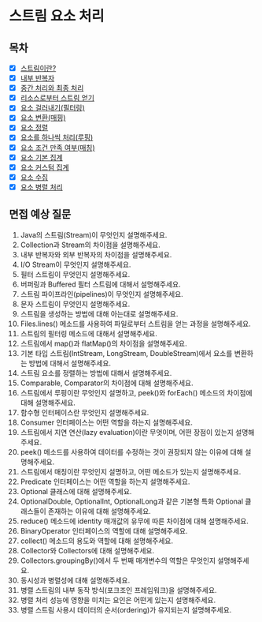# 스트림 요소 처리

## 목차

- [x] [스트림이란?](https://github.com/2025-cs-study/long-octopus-leg/blob/main/java/17_stream_processing/17.1_stream.md)
- [x] [내부 반복자](https://github.com/2025-cs-study/long-octopus-leg/blob/main/java/17_stream_processing/17.2_internal_iterator.md)
- [x] [중간 처리와 최종 처리](https://github.com/2025-cs-study/long-octopus-leg/blob/main/java/17_stream_processing/17.3_processing_steps.md)
- [x] [리소스로부터 스트림 얻기](https://github.com/2025-cs-study/long-octopus-leg/blob/main/java/17_stream_processing/17.4_stream_source.md)
- [x] [요소 걸러내기(필터링)](https://github.com/2025-cs-study/long-octopus-leg/blob/main/java/17_stream_processing/17.5_filtering.md)
- [x] [요소 변환(매핑)](https://github.com/2025-cs-study/long-octopus-leg/blob/main/java/17_stream_processing/17.6_mapping.md)
- [x] [요소 정렬](https://github.com/2025-cs-study/long-octopus-leg/blob/main/java/17_stream_processing/17.7_sorting.md)
- [x] [요소를 하나씩 처리(루핑)](https://github.com/2025-cs-study/long-octopus-leg/blob/main/java/17_stream_processing/17.8_looping.md)
- [x] [요소 조건 만족 여부(매칭)](https://github.com/2025-cs-study/long-octopus-leg/blob/main/java/17_stream_processing/17.9_matching.md)
- [x] [요소 기본 집계](https://github.com/2025-cs-study/long-octopus-leg/blob/main/java/17_stream_processing/17.10_basic_element_aggregation.md)
- [x] [요소 커스텀 집계](https://github.com/2025-cs-study/long-octopus-leg/blob/main/java/17_stream_processing/17.11_custom_element_aggregation.md)
- [x] [요소 수집](https://github.com/2025-cs-study/long-octopus-leg/blob/main/java/17_stream_processing/17.12_element_collection.md)
- [x] [요소 병렬 처리](https://github.com/2025-cs-study/long-octopus-leg/blob/main/java/17_stream_processing/17.13_parallel_element_processing.md)

## 면접 예상 질문
1. Java의 스트림(Stream)이 무엇인지 설명해주세요.
2. Collection과 Stream의 차이점을 설명해주세요.
3. 내부 반복자와 외부 반복자의 차이점을 설명해주세요.
4. I/O Stream이 무엇인지 설명해주세요.
5. 필터 스트림이 무엇인지 설명해주세요.
6. 버퍼링과 Buffered 필터 스트림에 대해서 설명해주세요.
7. 스트림 파이프라인(pipelines)이 무엇인지 설명해주세요.
8. 문자 스트림이 무엇인지 설명해주세요.
9. 스트림을 생성하는 방법에 대해 아는대로 설명해주세요.
10. Files.lines() 메소드를 사용하여 파일로부터 스트림을 얻는 과정을 설명해주세요.
11. 스트림의 필터링 메소드에 대해서 설명해주세요.
12. 스트림에서 map()과 flatMap()의 차이점을 설명해주세요.
13. 기본 타입 스트림(IntStream, LongStream, DoubleStream)에서 요소를 변환하는 방법에 대해서 설명해주세요.
14. 스트림 요소를 정렬하는 방법에 대해서 설명해주세요.
15. Comparable, Comparator의 차이점에 대해 설명해주세요.
16. 스트림에서 루핑이란 무엇인지 설명하고, peek()와 forEach() 메소드의 차이점에 대해 설명해주세요.
17. 함수형 인터페이스란 무엇인지 설명해주세요.
18. Consumer 인터페이스는 어떤 역할을 하는지 설명해주세요.
19. 스트림에서 지연 연산(lazy evaluation)이란 무엇이며, 어떤 장점이 있는지 설명해주세요.
20. peek() 메소드를 사용하여 데이터를 수정하는 것이 권장되지 않는 이유에 대해 설명해주세요.
21. 스트림에서 매칭이란 무엇인지 설명하고, 어떤 메소드가 있는지 설명해주세요.
22. Predicate 인터페이스는 어떤 역할을 하는지 설명해주세요.
23. Optional 클래스에 대해 설명해주세요.
24. OptionalDouble, OptionalInt, OptionalLong과 같은 기본형 특화 Optional 클래스들이 존재하는 이유에 대해 설명해주세요.
25. reduce() 메소드에 identity 매개값의 유무에 따른 차이점에 대해 설명해주세요.
26. BinaryOperator 인터페이스의 역할에 대해 설명해주세요.
27. collect() 메소드의 용도와 역할에 대해 설명해주세요.
28. Collector와 Collectors에 대해 설명해주세요.
29. Collectors.groupingBy()에서 두 번째 매개변수의 역할은 무엇인지 설명해주세요.
30. 동시성과 병렬성에 대해 설명해주세요.
31. 병렬 스트림의 내부 동작 방식(포크조인 프레임워크)을 설명해주세요.
32. 병렬 처리 성능에 영향을 미치는 요인은 어떤게 있는지 설명해주세요.
33. 병렬 스트림 사용시 데이터의 순서(ordering)가 유지되는지 설명해주세요.